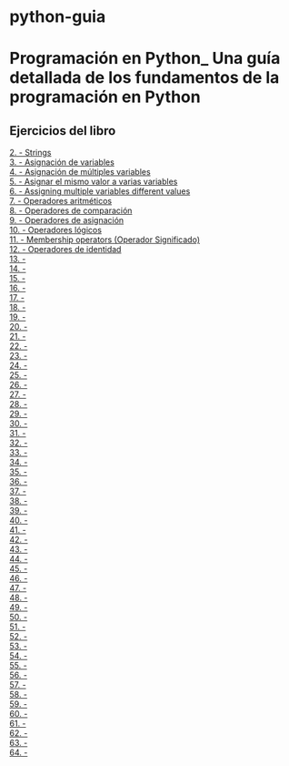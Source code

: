# python-guia
<h1>Programación en Python_ Una guía detallada de los fundamentos de la programación en Python   </h1>
<h2>Ejercicios del libro</h2>
<a href="">2. - Strings </a><br>
<a href="">3. - Asignación de variables</a><br>
<a href="">4. - Asignación de múltiples variables </a><br>
<a href="">5. - Asignar el mismo valor a varias variables </a><br>
<a href="">6. - Assigning multiple variables different values </a><br>
<a href="">7. - Operadores aritméticos </a><br>
<a href="">8. - Operadores de comparación </a><br>
<a href="">9. - Operadores de asignación </a><br>
<a href="">10. - Operadores lógicos </a><br>
<a href="">11. - Membership operators (Operador Significado) </a><br>
<a href="">12. - Operadores de identidad </a><br>
<a href="">13. - </a><br>
<a href="">14. - </a><br>
<a href="">15. - </a><br>
<a href="">16. - </a><br>
<a href="">17. - </a><br>
<a href="">18. - </a><br>
<a href="">19. - </a><br>
<a href="">20. - </a><br>
<a href="">21. - </a><br>
<a href="">22. - </a><br>
<a href="">23. - </a><br>
<a href="">24. - </a><br>
<a href="">25. - </a><br>
<a href="">26. - </a><br>
<a href="">27. - </a><br>
<a href="">28. - </a><br>
<a href="">29. - </a><br>
<a href="">30. - </a><br>
<a href="">31. - </a><br>
<a href="">32. - </a><br>
<a href="">33. - </a><br>
<a href="">34. - </a><br>
<a href="">35. - </a><br>
<a href="">36. - </a><br>
<a href="">37. - </a><br>
<a href="">38. - </a><br>
<a href="">39. - </a><br>
<a href="">40. - </a><br>
<a href="">41. - </a><br>
<a href="">42. - </a><br>
<a href="">43. - </a><br>
<a href="">44. - </a><br>
<a href="">45. - </a><br>
<a href="">46. - </a><br>
<a href="">47. - </a><br>
<a href="">48. - </a><br>
<a href="">49. - </a><br>
<a href="">50. - </a><br>
<a href="">51. - </a><br>
<a href="">52. - </a><br>
<a href="">53. - </a><br>
<a href="">54. - </a><br>
<a href="">55. - </a><br>
<a href="">56. - </a><br>
<a href="">57. - </a><br>
<a href="">58. - </a><br>
<a href="">59. - </a><br>
<a href="">60. - </a><br>
<a href="">61. - </a><br>
<a href="">62. - </a><br>
<a href="">63. - </a><br>
<a href="">64. - </a><br>
